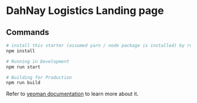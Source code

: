 # DahNay Logistics Landing page

## Commands

```sh
# install this starter (assumed yarn / node package is installed) by running from your CLI
npm install

# Running in Development
npm run start

# Building for Production
npm run build
```

Refer to [yeoman documentation](https://yeoman.io/authoring/) to learn more about it.
